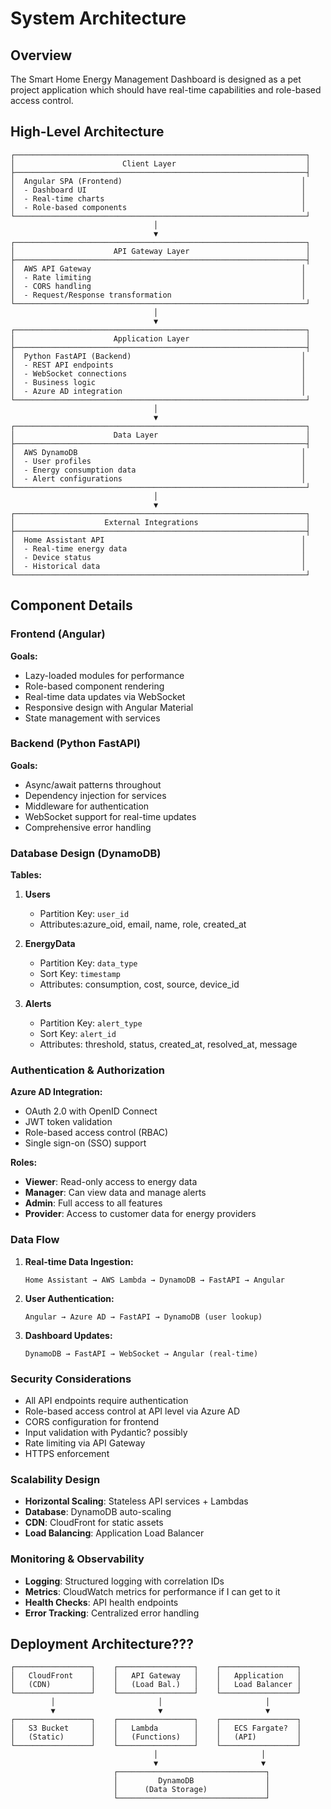 # System Architecture

## Overview

The Smart Home Energy Management Dashboard is designed as a pet project application which should have real-time capabilities and role-based access control.

## High-Level Architecture

```
┌─────────────────────────────────────────────────────────────────┐
│                        Client Layer                             │
├─────────────────────────────────────────────────────────────────┤
│  Angular SPA (Frontend)                                        │
│  - Dashboard UI                                                │
│  - Real-time charts                                            │
│  - Role-based components                                       │
└─────────────────────────────────────────────────────────────────┘
                                │
                                ▼
┌─────────────────────────────────────────────────────────────────┐
│                      API Gateway Layer                          │
├─────────────────────────────────────────────────────────────────┤
│  AWS API Gateway                                               │
│  - Rate limiting                                               │
│  - CORS handling                                               │
│  - Request/Response transformation                             │
└─────────────────────────────────────────────────────────────────┘
                                │
                                ▼
┌─────────────────────────────────────────────────────────────────┐
│                      Application Layer                          │
├─────────────────────────────────────────────────────────────────┤
│  Python FastAPI (Backend)                                      │
│  - REST API endpoints                                          │
│  - WebSocket connections                                       │
│  - Business logic                                              │
│  - Azure AD integration                                        │
└─────────────────────────────────────────────────────────────────┘
                                │
                                ▼
┌─────────────────────────────────────────────────────────────────┐
│                      Data Layer                                 │
├─────────────────────────────────────────────────────────────────┤
│  AWS DynamoDB                                                  │
│  - User profiles                                               │
│  - Energy consumption data                                     │
│  - Alert configurations                                        │
└─────────────────────────────────────────────────────────────────┘
                                │
                                ▼
┌─────────────────────────────────────────────────────────────────┐
│                    External Integrations                        │
├─────────────────────────────────────────────────────────────────┤
│  Home Assistant API                                            │
│  - Real-time energy data                                       │
│  - Device status                                               │
│  - Historical data                                             │
└─────────────────────────────────────────────────────────────────┘
```

## Component Details

### Frontend (Angular)

**Goals:**
- Lazy-loaded modules for performance
- Role-based component rendering
- Real-time data updates via WebSocket
- Responsive design with Angular Material
- State management with services

### Backend (Python FastAPI)

**Goals:**
- Async/await patterns throughout
- Dependency injection for services
- Middleware for authentication
- WebSocket support for real-time updates
- Comprehensive error handling

### Database Design (DynamoDB)

**Tables:**

1. **Users**
   - Partition Key: `user_id`
   - Attributes:azure_oid, email, name, role, created_at

2. **EnergyData**
   - Partition Key: `data_type`
   - Sort Key: `timestamp`
   - Attributes: consumption, cost, source, device_id

4. **Alerts**
   - Partition Key: `alert_type`
   - Sort Key: `alert_id`
   - Attributes: threshold, status, created_at, resolved_at, message

### Authentication & Authorization

**Azure AD Integration:**
- OAuth 2.0 with OpenID Connect
- JWT token validation
- Role-based access control (RBAC)
- Single sign-on (SSO) support

**Roles:**
- **Viewer**: Read-only access to energy data
- **Manager**: Can view data and manage alerts
- **Admin**: Full access to all features
- **Provider**: Access to customer data for energy providers

### Data Flow

1. **Real-time Data Ingestion:**
   ```
   Home Assistant → AWS Lambda → DynamoDB → FastAPI → Angular
   ```

2. **User Authentication:**
   ```
   Angular → Azure AD → FastAPI → DynamoDB (user lookup)
   ```

3. **Dashboard Updates:**
   ```
   DynamoDB → FastAPI → WebSocket → Angular (real-time)
   ```

### Security Considerations

- All API endpoints require authentication
- Role-based access control at API level via Azure AD
- CORS configuration for frontend
- Input validation with Pydantic? possibly
- Rate limiting via API Gateway
- HTTPS enforcement

### Scalability Design

- **Horizontal Scaling**: Stateless API services + Lambdas
- **Database**: DynamoDB auto-scaling
- **CDN**: CloudFront for static assets
- **Load Balancing**: Application Load Balancer

### Monitoring & Observability

- **Logging**: Structured logging with correlation IDs
- **Metrics**: CloudWatch metrics for performance if I can get to it
- **Health Checks**: API health endpoints
- **Error Tracking**: Centralized error handling

## Deployment Architecture???

```
┌─────────────────┐    ┌─────────────────┐    ┌─────────────────┐
│   CloudFront    │    │   API Gateway   │    │   Application   │
│   (CDN)         │    │   (Load Bal.)   │    │   Load Balancer │
└─────────────────┘    └─────────────────┘    └─────────────────┘
         │                       │                       │
         ▼                       ▼                       ▼
┌─────────────────┐    ┌─────────────────┐    ┌─────────────────┐
│   S3 Bucket     │    │   Lambda        │    │   ECS Fargate?  │
│   (Static)      │    │   (Functions)   │    │   (API)         │
└─────────────────┘    └─────────────────┘    └─────────────────┘
                                │                       │
                                ▼                       ▼
                       ┌─────────────────────────────────┐
                       │         DynamoDB                │
                       │      (Data Storage)             │
                       └─────────────────────────────────┘
```
